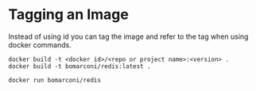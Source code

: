 # Tagging an Image
Instead of using id you can tag the image and refer to the tag when using docker commands.  
```
docker build -t <docker id>/<repo or project name>:<version> .
docker build -t bomarconi/redis:latest .

docker run bomarconi/redis
```
